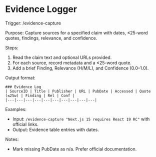 # Evidence Logger

Trigger: /evidence-capture

Purpose: Capture sources for a specified claim with dates, ≤25-word quotes, findings, relevance, and confidence.

Steps:
1. Read the claim text and optional URLs provided.
2. For each source, record metadata and a ≤25-word quote.
3. Add a brief Finding, Relevance (H/M/L), and Confidence (0.0–1.0).

Output format:
```
### Evidence Log
| SourceID | Title | Publisher | URL | PubDate | Accessed | Quote (≤25w) | Finding | Rel | Conf |
|---|---|---|---|---|---|---|---|---|---|
```

Examples:
- Input: `/evidence-capture "Next.js 15 requires React 19 RC"` with official links.
- Output: Evidence table entries with dates.

Notes:
- Mark missing PubDate as n/a. Prefer official documentation.